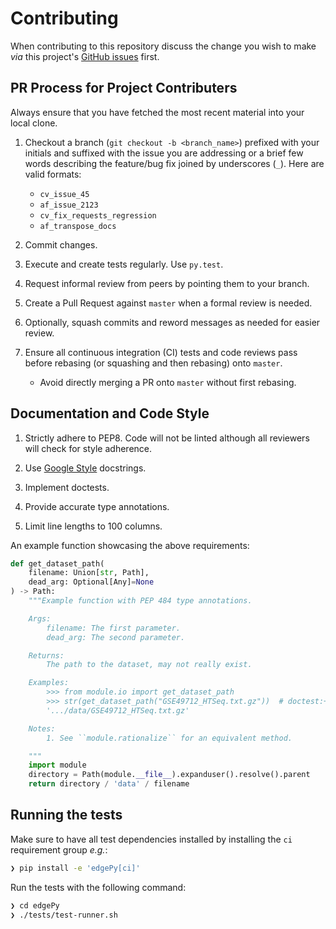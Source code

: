 # Contributing

When contributing to this repository discuss the change you wish to make _via_ this project's [GitHub issues](https://github.com/r-bioinformatics/edgePy/issues) first.

## PR Process for Project Contributers

Always ensure that you have fetched the most recent material into your local clone.

1. Checkout a branch (`git checkout -b <branch_name>`) prefixed with your initials and suffixed with the issue you are addressing or a brief few words describing the feature/bug fix joined by underscores (`_`). Here are valid formats:

    - `cv_issue_45`
    - `af_issue_2123`
    - `cv_fix_requests_regression`
    - `af_transpose_docs`

2. Commit changes.
3. Execute and create tests regularly. Use `py.test`.
4. Request informal review from peers by pointing them to your branch.
5. Create a Pull Request against `master` when a formal review is needed.
6. Optionally, squash commits and reword messages as needed for easier review.
7. Ensure all continuous integration (CI) tests and code reviews pass before rebasing (or squashing and then rebasing) onto `master`.

    - Avoid directly merging a PR onto `master` without first rebasing.

## Documentation and Code Style

1. Strictly adhere to PEP8. Code will not be linted although all reviewers will check for style adherence.

2. Use [Google Style](http://sphinxcontrib-napoleon.readthedocs.io/en/latest/example_google.html) docstrings.

3. Implement doctests.

4. Provide accurate type annotations.

5. Limit line lengths to 100 columns.

An example function showcasing the above requirements:

```python
def get_dataset_path(
    filename: Union[str, Path],
    dead_arg: Optional[Any]=None
) -> Path:
    """Example function with PEP 484 type annotations.

    Args:
        filename: The first parameter.
        dead_arg: The second parameter.

    Returns:
        The path to the dataset, may not really exist.

    Examples:
        >>> from module.io import get_dataset_path
        >>> str(get_dataset_path("GSE49712_HTSeq.txt.gz"))  # doctest:+ELLIPSIS
        '.../data/GSE49712_HTSeq.txt.gz'

    Notes:
        1. See ``module.rationalize`` for an equivalent method.

    """
    import module
    directory = Path(module.__file__).expanduser().resolve().parent
    return directory / 'data' / filename
```

## Running the tests

Make sure to have all test dependencies installed by installing the `ci` requirement group _e.g._:

```bash
❯ pip install -e 'edgePy[ci]'
```

Run the tests with the following command:

```bash
❯ cd edgePy
❯ ./tests/test-runner.sh
```


